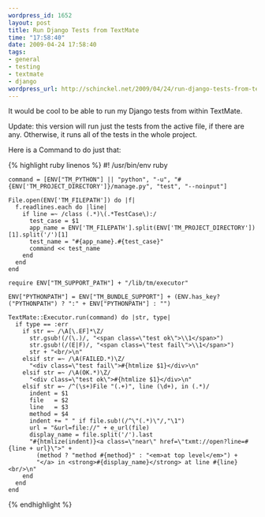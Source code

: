```yaml
--- 
wordpress_id: 1652
layout: post
title: Run Django Tests from TextMate
time: "17:58:40"
date: 2009-04-24 17:58:40
tags: 
- general
- testing
- textmate
- django
wordpress_url: http://schinckel.net/2009/04/24/run-django-tests-from-textmate/
---
```

It would be cool to be able to run my Django tests from within TextMate.

Update: this version will run just the tests from the active file, if there are any. Otherwise, it runs all of the tests in the whole project.

Here is a Command to do just that:
    
{% highlight ruby linenos %}
    #! /usr/bin/env ruby
    
    command = [ENV["TM_PYTHON"] || "python", "-u", "#{ENV['TM_PROJECT_DIRECTORY']}/manage.py", "test", "--noinput"]
    
    File.open(ENV['TM_FILEPATH']) do |f|
      f.readlines.each do |line|
        if line =~ /class (.*)\(.*TestCase\):/
          test_case = $1
          app_name = ENV['TM_FILEPATH'].split(ENV['TM_PROJECT_DIRECTORY'])[1].split('/')[1]
          test_name = "#{app_name}.#{test_case}"
          command << test_name
        end
      end
    end
    
    require ENV["TM_SUPPORT_PATH"] + "/lib/tm/executor"
    
    ENV["PYTHONPATH"] = ENV["TM_BUNDLE_SUPPORT"] + (ENV.has_key?("PYTHONPATH") ? ":" + ENV["PYTHONPATH"] : "")
    
    TextMate::Executor.run(command) do |str, type|
      if type == :err
        if str =~ /\A[\.EF]*\Z/
          str.gsub!(/(\.)/, "<span class=\"test ok\">\\1</span>")
          str.gsub!(/(E|F)/, "<span class=\"test fail\">\\1</span>")
          str + "<br/>\n"
        elsif str =~ /\A(FAILED.*)\Z/
          "<div class=\"test fail\">#{htmlize $1}</div>\n"
        elsif str =~ /\A(OK.*)\Z/
          "<div class=\"test ok\">#{htmlize $1}</div>\n"
        elsif str =~ /^(\s+)File "(.+)", line (\d+), in (.*)/
          indent = $1
          file   = $2
          line   = $3
          method = $4
          indent += " " if file.sub!(/^\"(.*)\"/,"\1")
          url = "&url=file://" + e_url(file)
          display_name = file.split('/').last 
          "#{htmlize(indent)}<a class=\"near\" href=\"txmt://open?line=#{line + url}\">" +
            (method ? "method #{method}" : "<em>at top level</em>") +
            "</a> in <strong>#{display_name}</strong> at line #{line}<br/>\n"
        end
      end
    end
{% endhighlight %}
    
